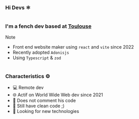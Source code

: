 ### Hi Devs ⚛️

#

### I'm a fench dev based at [Toulouse](https://www.toulouse-tourisme.com/)

> [!NOTE]
> - Front end website maker using `react` and `vite` since 2022
> - Recently adopted `Adonisjs`
> - Using `Typescript` & `zod`
#
### Characteristics ⚙️
- 💻 Remote dev
- 🌐 Actif on World Wide Web dev since 2021 
- 💢 Does not comment his code
- 💫 Still have clean code ;)
- 👀 Looking for new technologies

